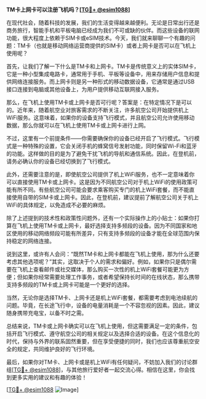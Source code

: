 **TM卡上网卡可以注册飞机吗？[[TG💪+ @esim1088](https://t.me/s/esim1088)]**

在现代社会，随着科技的发展，我们的生活变得越来越便利。无论是日常出行还是商务旅行，智能手机和平板电脑已经成为我们不可或缺的伙伴。而这些设备的联网功能，很大程度上依赖于SIM卡或eSIM技术。今天，我们就来聊聊一个有趣的问题：TM卡（也就是移动网络运营商提供的SIM卡）或者上网卡是否可以在飞机上使用呢？

首先，让我们了解一下什么是TM卡和上网卡。TM卡是传统意义上的实体SIM卡，它是一种小型集成电路卡，通常用于手机、平板等设备中，用来存储用户信息和提供网络连接服务。而上网卡则是另一种形式的移动数据设备，它通常是通过USB接口连接到电脑或其他设备上，为用户提供移动互联网接入服务。

那么，在飞机上使用TM卡或上网卡是否可行呢？答案是：在特定情况下是可以的。近年来，随着航空业对旅客需求的不断关注，许多航空公司开始提供机上WiFi服务。这意味着，如果你的设备支持飞行模式，并且航空公司允许使用移动数据，那么你就可以在飞机上使用TM卡或上网卡进行上网。

不过，这里有一个前提条件——你需要确保你的设备已经开启了飞行模式。飞行模式是一种特殊的设置，它会关闭手机的蜂窝信号发射功能，同时保留Wi-Fi和蓝牙的功能。这样做的目的是为了避免干扰飞机的导航和通信系统。因此，在登机前，请务必确认你的设备已经切换到了飞行模式。

此外，还需要注意的是，即使航空公司提供了机上WiFi服务，也不一定意味着你可以直接使用TM卡或上网卡。这是因为不同航空公司对于机上WiFi的使用政策可能有所不同。有些航空公司可能会要求乘客购买专门的机上WiFi套餐，而不能直接使用自带的SIM卡或上网卡。因此，在登机前，建议提前了解航空公司关于机上WiFi的具体规定，以免造成不必要的麻烦。

除了上述提到的技术性和政策性问题外，还有一个实际操作上的小贴士：如果你打算在飞机上使用TM卡或上网卡，最好选择支持多频段的设备。因为不同国家和地区使用的移动网络频段可能有所差异，只有支持多频段的设备才能在全球范围内保持稳定的网络连接。

说到这里，或许有人会问：“既然TM卡和上网卡都能在飞机上使用，那为什么还要考虑其他选项呢？”其实，这取决于个人的需求和偏好。例如，如果你只是偶尔需要在飞机上查看邮件或社交媒体，那么购买一次性的机上WiFi套餐可能更为方便；但如果你经常需要处理工作事务，或者希望保持长时间的在线状态，那么携带支持多频段的TM卡或上网卡可能是一个更好的选择。

当然，无论你是选择TM卡、上网卡还是机上WiFi套餐，都需要考虑到电池续航的问题。毕竟，在长途飞行中，设备的电量消耗是一个不容忽视的因素。因此，建议随身携带充电宝，以备不时之需。

总结来说，TM卡或上网卡确实可以在飞机上使用，但这需要满足一定的条件，包括开启飞行模式、遵守航空公司的相关规定以及选择合适的设备。在这个信息化的时代，保持与外界的联系固然重要，但在享受便捷的同时，我们也应该尊重航空安全的规定，共同维护良好的飞行环境。

最后，如果你对TM卡、上网卡或是机上WiFi有任何疑问，不妨加入我们的讨论群组[[TG💪+ @esim1088](https://t.me/s/esim1088)]，与其他旅行爱好者一起交流心得。相信在这里，你会找到更多实用的建议和有趣的体验！

[[TG💪+ @esim1088](https://t.me/s/esim1088) ![Image](https://i.postimg.cc/4NQfJmqS/Snipaste-2025-05-13-00-14-12.png)]